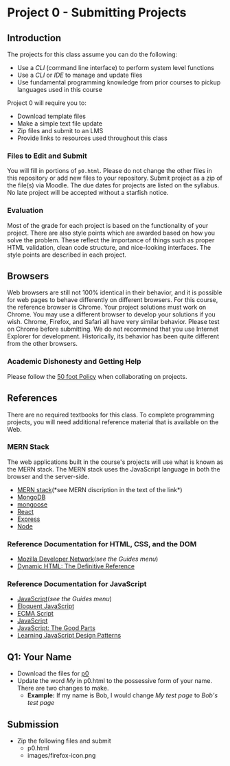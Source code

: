 # Project 0 - Submitting Projects

## Introduction

The projects for this class assume you can do the following:
- Use a *CLI* (command line interface) to perform system level functions
- Use a *CLI* or *IDE* to manage and update files
- Use fundamental programming knowledge from prior courses to pickup languages used in this course

Project 0 will require you to:

- Download template files
- Make a simple text file update
- Zip files and submit to an LMS
- Provide links to resources used throughout this class

### Files to Edit and Submit

You will fill in portions of ```p0.html```. Please do not change the other files in this repository or add new files to your repository. Submit project as a zip of the file(s) via Moodle. The due dates for projects are listed on the syllabus. No late project will be accepted without a starfish notice.

### Evaluation

Most of the grade for each project is based on the functionality of your project. There are also style points which are awarded based on how you solve the problem. These reflect the importance of things such as proper HTML validation, clean code structure, and nice-looking interfaces. The style points are described in each project.

## Browsers

Web browsers are still not 100% identical in their behavior, and it is possible for web pages to behave differently on different browsers. For this course, the reference browser is Chrome.  Your project solutions must work on Chrome.  You may use a different browser to develop your solutions if you wish.  Chrome, Firefox, and Safari all have very similar behavior. Please test on Chrome before submitting. We do not recommend that you use Internet Explorer for development. Historically, its behavior has been quite different from the other browsers.

### Academic Dishonesty and Getting Help

Please follow the [50 foot Policy](https://www.dna.caltech.edu/courses/cs191/50ft_policy.pdf) when collaborating on projects.

## References

There are no required textbooks for this class. To complete programming projects, you will need additional reference material that is available on the Web.

### MERN Stack

The web applications built in the course's projects will use what is known as the MERN stack. The MERN stack uses the JavaScript language in both the browser and the server-side.

- [MERN stack](https://en.wikipedia.org/wiki/MEAN_(solution_stack)#Angular_and_alternatives)(*see MERN discription in the text of the link*)
- [MongoDB](https://www.mongodb.com)
- [mongoose](https://mongoosejs.com)
- [React](https://reactjs.org)
- [Express](https://expressjs.com)
- [Node](https://nodejs.org/en/)

### Reference Documentation for HTML, CSS, and the DOM

- [Mozilla Developer Network](https://developer.mozilla.org/en-US/)(*see the Guides menu*)
- [Dynamic HTML: The Definitive Reference](https://www.oreilly.com/library/view/dynamic-html-the/0596527403/)

### Reference Documentation for JavaScript
- [JavaScript](https://developer.mozilla.org/en-US/)(*see the Guides menu*)
- [Eloquent JavaScript](https://eloquentjavascript.net)
- [ECMA Script](https://tc39.es/ecma262/)
- [JavaScript](https://www.oreilly.com/library/view/javascript-the-definitive/9781491952016/)
- [JavaScript: The Good Parts](https://www.oreilly.com/library/view/javascript-the-good/9780596517748/)
- [Learning JavaScript Design Patterns](https://www.oreilly.com/library/view/learning-javascript-design/9781098139865/)
    
## Q1: Your Name

- Download the files for [p0](https://github.com/btdobbs/WA/tree/main/Project/00/p0)
- Update the word *My* in p0.html to the possessive form of your name.  There are two changes to make.
  - **Example:** If my name is Bob, I would change *My test page* to *Bob's test page* 

## Submission

- Zip the following files and submit
  - p0.html
  - images/firefox-icon.png

